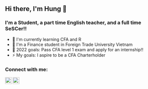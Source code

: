 ## Hi there, I'm Hung 👋

### I'm a Student, a part time English teacher, and a full time SeSCer!!

-   🌱 I'm currently learning CFA and R
-   👯 I'm a Finance student in Foreign Trade University Vietnam
-   🥅 2022 goals: Pass CFA level 1 exam and apply for an internship!!
-   ⚡ My goals: I aspire to be a CFA Charterholder

<!--START_SECTION:activity-->
### Connect with me:

[<img src="https://cdn.jsdelivr.net/npm/simple-icons@v3/icons/linkedin.svg" alt="Hung Le | LinkedIn" align="left" width="22px"/>](https://www.linkedin.com/in/lehung014/)

[<img src="https://cdn.jsdelivr.net/npm/simple-icons@v3/icons/facebook.svg" alt="Hung Le | Facebook" align="left" width="22px"/>](https://www.facebook.com/lehung.014/)
<!--END_SECTION:activity-->
